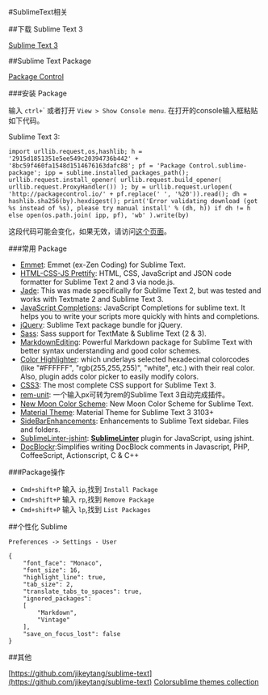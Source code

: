 #SublimeText相关

##下载 Sublime Text 3

[Sublime Text 3](http://www.sublimetext.com/3)

##Sublime Text Package

[Package Control](https://packagecontrol.io)

###安装 Package

输入 `ctrl+`\` 或者打开 `View > Show Console menu`. 在打开的console输入框粘贴如下代码。

Sublime Text 3:

```
import urllib.request,os,hashlib; h = '2915d1851351e5ee549c20394736b442' + '8bc59f460fa1548d1514676163dafc88'; pf = 'Package Control.sublime-package'; ipp = sublime.installed_packages_path(); urllib.request.install_opener( urllib.request.build_opener( urllib.request.ProxyHandler()) ); by = urllib.request.urlopen( 'http://packagecontrol.io/' + pf.replace(' ', '%20')).read(); dh = hashlib.sha256(by).hexdigest(); print('Error validating download (got %s instead of %s), please try manual install' % (dh, h)) if dh != h else open(os.path.join( ipp, pf), 'wb' ).write(by)
```

这段代码可能会变化，如果无效，请访问[这个页面](https://packagecontrol.io/installation)。

###常用 Package

- [Emmet](https://packagecontrol.io/packages/Emmet): Emmet (ex-Zen Coding) for Sublime Text.
- [HTML-CSS-JS Prettify](https://packagecontrol.io/packages/HTML-CSS-JS%20Prettify): HTML, CSS, JavaScript and JSON code formatter for Sublime Text 2 and 3 via node.js.
- [Jade](https://packagecontrol.io/packages/Jade): This was made specifically for Sublime Text 2, but was tested and works with Textmate 2 and Sublime Text 3.
- [JavaScript Completions](https://packagecontrol.io/packages/JavaScript%20Completions): JavaScript Completions for sublime text. It helps you to write your scripts more quickly with hints and completions.
- [jQuery](https://packagecontrol.io/packages/jQuery): Sublime Text package bundle for jQuery.
- [Sass](https://packagecontrol.io/packages/Sass): Sass support for TextMate & Sublime Text (2 & 3).
- [MarkdownEditing](https://packagecontrol.io/packages/MarkdownEditing): Powerful Markdown package for Sublime Text with better syntax understanding and good color schemes.
- [Color Highlighter](https://packagecontrol.io/packages/Color%20Highlighter): which underlays selected hexadecimal colorcodes (like "#FFFFFF", "rgb(255,255,255)", "white", etc.) with their real color. Also, plugin adds color picker to easily modify colors.
- [CSS3](https://packagecontrol.io/packages/CSS3): The most complete CSS support for Sublime Text 3.
- [rem-unit](https://packagecontrol.io/packages/rem-unit): 一个输入px可转为rem的Sublime Text 3自动完成插件。
- [New Moon Color Scheme](https://packagecontrol.io/packages/New%20Moon%20Color%20Scheme): New Moon Color Scheme for Sublime Text.
- [Material Theme](https://github.com/equinusocio/material-theme): Material Theme for Sublime Text 3 3103+
- [SideBarEnhancements](https://packagecontrol.io/packages/SideBarEnhancements): Enhancements to Sublime Text sidebar. Files and folders.
- [Sublime​Linter-jshint](https://packagecontrol.io/packages/SublimeLinter-jshint): **[SublimeLinter](http://www.sublimelinter.com/en/latest/)** plugin for JavaScript, using jshint.
- [Doc​Blockr](https://packagecontrol.io/packages/DocBlockr):Simplifies writing DocBlock comments in Javascript, PHP, CoffeeScript, Actionscript, C & C++

###Package操作

- `Cmd+shift+P` 输入 `ip`,找到 `Install Package`
- `Cmd+shift+P` 输入 `rp`,找到 `Remove Package`
- `Cmd+shift+P` 输入 `lp`,找到 `List Packages`


##个性化 Sublime

`Preferences -> Settings - User`

```
{
    "font_face": "Monaco",
    "font_size": 16,
    "highlight_line": true,
    "tab_size": 2,
    "translate_tabs_to_spaces": true,
    "ignored_packages":
    [
        "Markdown",
        "Vintage"
    ],
    "save_on_focus_lost": false
}
```

##其他

[https://github.com/jikeytang/sublime-text](https://github.com/jikeytang/sublime-text)
[Colorsublime themes collection](http://colorsublime.com/)
